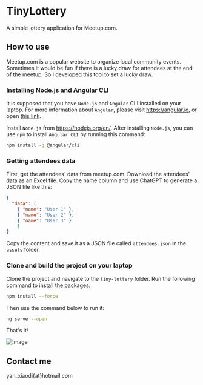 # TinyLottery

A simple lottery application for Meetup.com.

## How to use

Meetup.com is a popular website to organize local community events. Sometimes it would be fun if there is a lucky draw for attendees at the end of the meetup. So I developed this tool to set a lucky draw.

### Installing Node.js and Angular CLI

It is supposed that you have `Node.js` and `Angular` CLI installed on your laptop. For more information about `Angular`, please visit https://angular.io, or open [this link](/tiny-lottery).

Install `Node.js` from https://nodejs.org/en/. After installing `Node.js`, you can use `npm` to install `Angular CLI` by running this command:

```bash
npm install -g @angular/cli
```

### Getting attendees data

First, get the attendees' data from meetup.com. Download the attendees' data as an Excel file. Copy the name column and use ChatGPT to generate a JSON file like this:

```json
{
  "data": [
    { "name": "User 1" },
    { "name": "User 2" },
    { "name": "User 3" }
    ]
}
```

Copy the content and save it as a JSON file called `attendees.json` in the `assets` folder.

### Clone and build the project on your laptop

Clone the project and navigate to the `tiny-lottery` folder. Run the following command to install the packages:

```bash
npm install --force
```

Then use the command below to run it:

```bash
ng serve --open
```

That's it!

![image](/tiny-lottery.gif)

## Contact me

yan_xiaodi{at}hotmail.com
